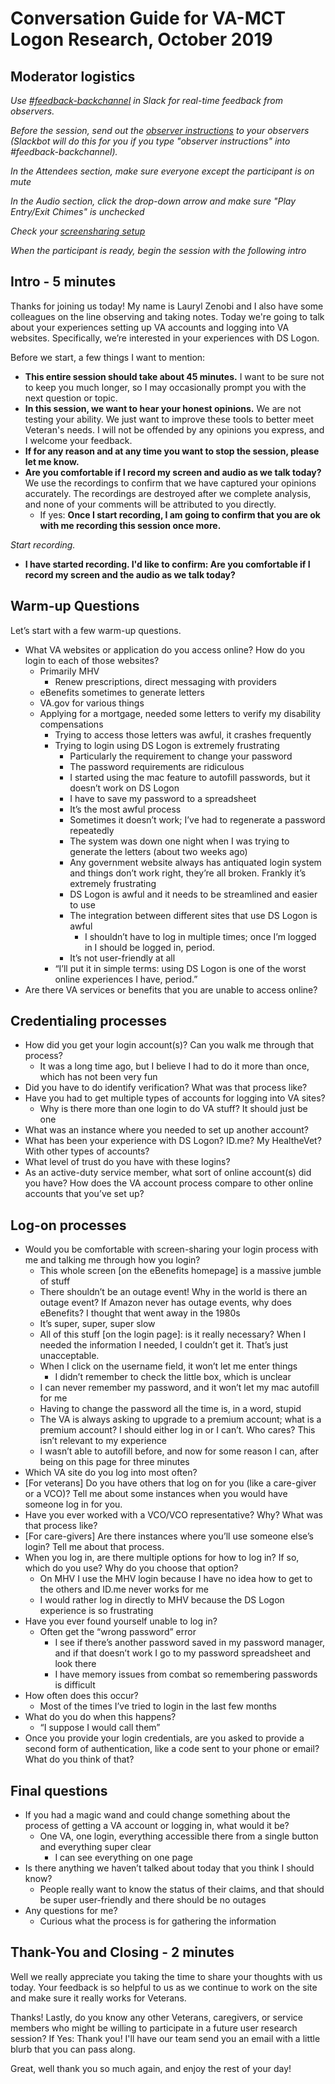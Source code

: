# Conversation Guide for VA-MCT Logon Research, October 2019

## Moderator logistics

*Use [#feedback-backchannel](https://dsva.slack.com/messages/C40B45NJK/details/) in Slack for real-time feedback from observers.*

*Before the session, send out the [observer instructions](https://github.com/department-of-veterans-affairs/vets.gov-team/blob/master/Practice%20Areas/Research/Research%20Process%20and%20Templates/observer-instructions.md) to your observers (Slackbot will do this for you if you type "observer instructions" into #feedback-backchannel).*

*In the Attendees section, make sure everyone except the participant is on mute*

*In the Audio section, click the drop-down arrow and make sure "Play Entry/Exit Chimes" is unchecked*

*Check your [screensharing setup](https://github.com/department-of-veterans-affairs/vets.gov-team/blob/master/Practice%20Areas/remote-work/sharing-your-screen.md)*

*When the participant is ready, begin the session with the following intro*

## Intro - 5 minutes

Thanks for joining us today! My name is Lauryl Zenobi and I also have some colleagues on the line observing and taking notes. Today we're going to talk about your experiences setting up VA accounts and logging into VA websites. Specifically, we’re interested in your experiences with DS Logon. 

Before we start, a few things I want to mention:

- **This entire session should take about 45 minutes.** I want to be sure not to keep you much longer, so I may occasionally prompt you with the next question or topic.
- **In this session, we want to hear your honest opinions.** We are not testing your ability. We just want to improve these tools to better meet Veteran's needs. I will not be offended by any opinions you express, and I welcome your feedback.
- **If for any reason and at any time you want to stop the session, please let me know.** 
- **Are you comfortable if I record my screen and audio as we talk today?** We use the recordings to confirm that we have captured your opinions accurately. The recordings are destroyed after we complete analysis, and none of your comments will be attributed to you directly. 
    - If yes: **Once I start recording, I am going to confirm that you are ok with me recording this session once more.** 

*Start recording.*

- **I have started recording. I'd like to confirm: Are you comfortable if I record my screen and the audio as we talk today?**

## Warm-up Questions

Let’s start with a few warm-up questions.

- What VA websites or application do you access online? How do you login to each of those websites? 
  - Primarily MHV
    - Renew prescriptions, direct messaging with providers
  - eBenefits sometimes to generate letters
  - VA.gov for various things
  - Applying for a mortgage, needed some letters to verify my disability compensations
    - Trying to access those letters was awful, it crashes frequently
    - Trying to login using DS Logon is extremely frustrating
      - Particularly the requirement to change your password
      - The password requirements are ridiculous
      - I started using the mac feature to autofill passwords, but it doesn’t work on DS Logon
      - I have to save my password to a spreadsheet
      - It’s the most awful process
      - Sometimes it doesn’t work; I’ve had to regenerate a password repeatedly
      - The system was down one night when I was trying to generate the letters (about two weeks ago)
      - Any government website always has antiquated login system and things don’t work right, they’re all broken. Frankly it’s extremely frustrating
      - DS Logon is awful and it needs to be streamlined and easier to use
      - The integration between different sites that use DS Logon is awful
        - I shouldn’t have to log in multiple times; once I’m logged in I should be logged in, period.
      - It’s not user-friendly at all
    - “I’ll put it in simple terms: using DS Logon is one of the worst online experiences I have, period.”
- Are there VA services or benefits that you are unable to access online?

## Credentialing processes

- How did you get your login account(s)? Can you walk me through that process?
  - It was a long time ago, but I believe I had to do it more than once, which has not been very fun
- Did you have to do identify verification? What was that process like?
- Have you had to get multiple types of accounts for logging into VA sites?
  - Why is there more than one login to do VA stuff? It should just be one
- What was an instance where you needed to set up another account?
- What has been your experience with DS Logon? ID.me? My HealtheVet? With other types of accounts?
- What level of trust do you have with these logins?
- As an active-duty service member, what sort of online account(s) did you have? How does the VA account process compare to other online accounts that you’ve set up?

## Log-on processes

- Would you be comfortable with screen-sharing your login process with me and talking me through how you login?
  - This whole screen [on the eBenefits homepage] is a massive jumble of stuff
  - There shouldn’t be an outage event! Why in the world is there an outage event? If Amazon never has outage events, why does eBenefits? I thought that went away in the 1980s
  - It’s super, super, super slow
  - All of this stuff [on the login page]: is it really necessary? When I needed the information I needed, I couldn’t get it. That’s just unacceptable.
  - When I click on the username field, it won’t let me enter things
    - I didn’t remember to check the little box, which is unclear
  - I can never remember my password, and it won’t let my mac autofill for me
  - Having to change the password all the time is, in a word, stupid
  - The VA is always asking to upgrade to a premium account; what is a premium account? I should either log in or I can’t. Who cares? This isn’t relevant to my experience
  - I wasn’t able to autofill before, and now for some reason I can, after being on this page for three minutes
- Which VA site do you log into most often?
- [For veterans] Do you have others that log on for you (like a care-giver or a VCO)? Tell me about some instances when you would have someone log in for you. 
- Have you ever worked with a VCO/VCO representative? Why? What was that process like?
- [For care-givers] Are there instances where you’ll use someone else’s login? Tell me about that process.
- When you log in, are there multiple options for how to log in? If so, which do you use? Why do you choose that option?
  - On MHV I use the MHV login because I have no idea how to get to the others and ID.me never works for me
  - I would rather log in directly to MHV because the DS Logon experience is so frustrating
- Have you ever found yourself unable to log in?
  - Often get the “wrong password” error
    - I see if there’s another password saved in my password manager, and if that doesn’t work I go to my password spreadsheet and look there
    - I have memory issues from combat so remembering passwords is difficult
- How often does this occur? 
  - Most of the times I’ve tried to login in the last few months
- What do you do when this happens?
  - “I suppose I would call them”
- Once you provide your login credentials, are you asked to provide a second form of authentication, like a code sent to your phone or email? What do you think of that?

## Final questions

- If you had a magic wand and could change something about the process of getting a VA account or logging in, what would it be?
  - One VA, one login, everything accessible there from a single button and everything super clear
    - I can see everything on one page
- Is there anything we haven’t talked about today that you think I should know?
  - People really want to know the status of their claims, and that should be super user-friendly and there should be no outages
- Any questions for me? 
  - Curious what the process is for gathering the information

## Thank-You and Closing - 2 minutes

Well we really appreciate you taking the time to share your thoughts with us today. Your feedback is so helpful to us as we continue to work on the site and make sure it really works for Veterans.

Thanks! Lastly, do you know any other Veterans, caregivers, or service members who might be willing to participate in a future user research session? 
    If Yes: Thank you! I'll have our team send you an email with a little blurb that you can pass along. 

Great, well thank you so much again, and enjoy the rest of your day!
